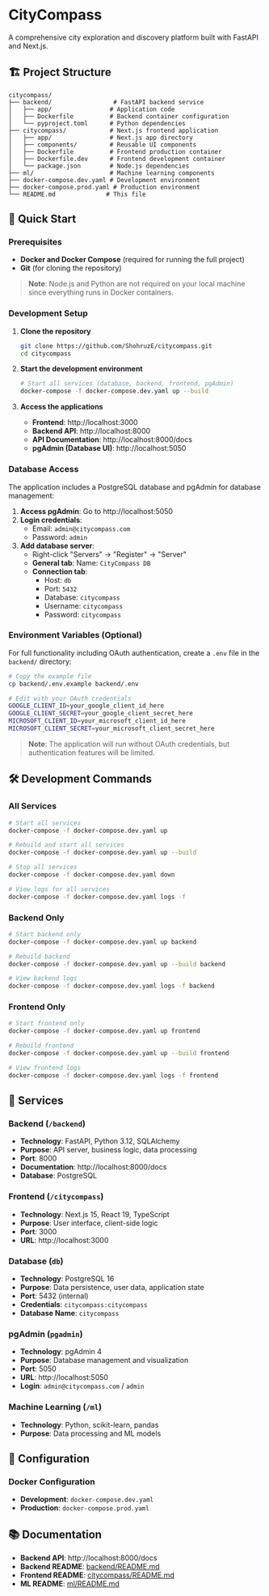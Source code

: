 # CityCompass

A comprehensive city exploration and discovery platform built with FastAPI and Next.js.

## 🏗️ Project Structure

```
citycompass/
├── backend/                 # FastAPI backend service
│   ├── app/                # Application code
│   ├── Dockerfile          # Backend container configuration
│   └── pyproject.toml      # Python dependencies
├── citycompass/            # Next.js frontend application
│   ├── app/                # Next.js app directory
│   ├── components/         # Reusable UI components
│   ├── Dockerfile          # Frontend production container
│   ├── Dockerfile.dev      # Frontend development container
│   └── package.json        # Node.js dependencies
├── ml/                     # Machine learning components
├── docker-compose.dev.yaml # Development environment
├── docker-compose.prod.yaml # Production environment
└── README.md              # This file
```

## 🚀 Quick Start

### Prerequisites

- **Docker and Docker Compose** (required for running the full project)
- **Git** (for cloning the repository)

> **Note**: Node.js and Python are not required on your local machine since everything runs in Docker containers.

### Development Setup

1. **Clone the repository**

   ```bash
   git clone https://github.com/ShohruzE/citycompass.git
   cd citycompass
   ```

2. **Start the development environment**

   ```bash
   # Start all services (database, backend, frontend, pgAdmin)
   docker-compose -f docker-compose.dev.yaml up --build
   ```

3. **Access the applications**
   - **Frontend**: http://localhost:3000
   - **Backend API**: http://localhost:8000
   - **API Documentation**: http://localhost:8000/docs
   - **pgAdmin (Database UI)**: http://localhost:5050

### Database Access

The application includes a PostgreSQL database and pgAdmin for database management:

1. **Access pgAdmin**: Go to http://localhost:5050
2. **Login credentials**:
   - Email: `admin@citycompass.com`
   - Password: `admin`
3. **Add database server**:
   - Right-click "Servers" → "Register" → "Server"
   - **General tab**: Name: `CityCompass DB`
   - **Connection tab**:
     - Host: `db`
     - Port: `5432`
     - Database: `citycompass`
     - Username: `citycompass`
     - Password: `citycompass`

### Environment Variables (Optional)

For full functionality including OAuth authentication, create a `.env` file in the `backend/` directory:

```bash
# Copy the example file
cp backend/.env.example backend/.env

# Edit with your OAuth credentials
GOOGLE_CLIENT_ID=your_google_client_id_here
GOOGLE_CLIENT_SECRET=your_google_client_secret_here
MICROSOFT_CLIENT_ID=your_microsoft_client_id_here
MICROSOFT_CLIENT_SECRET=your_microsoft_client_secret_here
```

> **Note**: The application will run without OAuth credentials, but authentication features will be limited.

## 🛠️ Development Commands

### All Services

```bash
# Start all services
docker-compose -f docker-compose.dev.yaml up

# Rebuild and start all services
docker-compose -f docker-compose.dev.yaml up --build

# Stop all services
docker-compose -f docker-compose.dev.yaml down

# View logs for all services
docker-compose -f docker-compose.dev.yaml logs -f
```

### Backend Only

```bash
# Start backend only
docker-compose -f docker-compose.dev.yaml up backend

# Rebuild backend
docker-compose -f docker-compose.dev.yaml up --build backend

# View backend logs
docker-compose -f docker-compose.dev.yaml logs -f backend
```

### Frontend Only

```bash
# Start frontend only
docker-compose -f docker-compose.dev.yaml up frontend

# Rebuild frontend
docker-compose -f docker-compose.dev.yaml up --build frontend

# View frontend logs
docker-compose -f docker-compose.dev.yaml logs -f frontend
```

## 🏢 Services

### Backend (`/backend`)

- **Technology**: FastAPI, Python 3.12, SQLAlchemy
- **Purpose**: API server, business logic, data processing
- **Port**: 8000
- **Documentation**: http://localhost:8000/docs
- **Database**: PostgreSQL

### Frontend (`/citycompass`)

- **Technology**: Next.js 15, React 19, TypeScript
- **Purpose**: User interface, client-side logic
- **Port**: 3000
- **URL**: http://localhost:3000

### Database (`db`)

- **Technology**: PostgreSQL 16
- **Purpose**: Data persistence, user data, application state
- **Port**: 5432 (internal)
- **Credentials**: `citycompass:citycompass`
- **Database Name**: `citycompass`

### pgAdmin (`pgadmin`)

- **Technology**: pgAdmin 4
- **Purpose**: Database management and visualization
- **Port**: 5050
- **URL**: http://localhost:5050
- **Login**: `admin@citycompass.com` / `admin`

### Machine Learning (`/ml`)

- **Technology**: Python, scikit-learn, pandas
- **Purpose**: Data processing and ML models

## 🔧 Configuration

### Docker Configuration

- **Development**: `docker-compose.dev.yaml`
- **Production**: `docker-compose.prod.yaml`

## 📚 Documentation

- **Backend API**: http://localhost:8000/docs
- **Backend README**: [backend/README.md](./backend/README.md)
- **Frontend README**: [citycompass/README.md](./citycompass/README.md)
- **ML README**: [ml/README.md](./ml/README.md)

